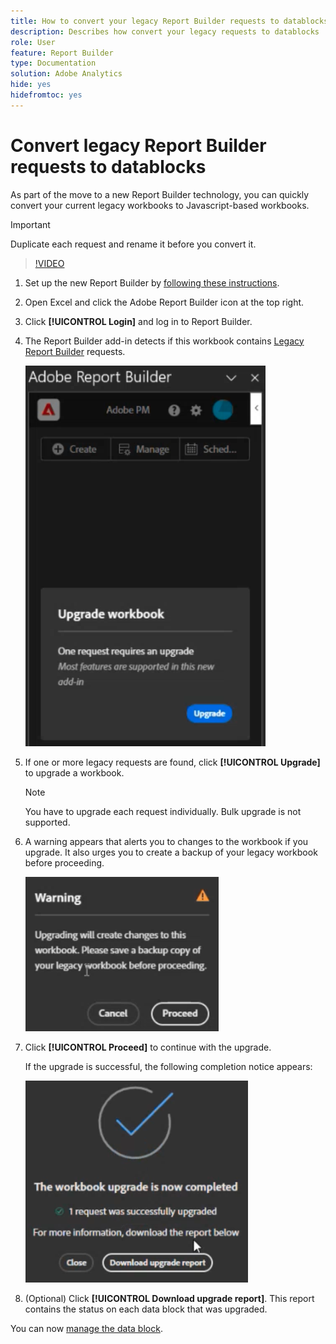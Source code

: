 ```yaml
---
title: How to convert your legacy Report Builder requests to datablocks
description: Describes how convert your legacy requests to datablocks
role: User
feature: Report Builder
type: Documentation
solution: Adobe Analytics
hide: yes
hidefromtoc: yes
---
```


# Convert legacy Report Builder requests to datablocks

As part of the move to a new Report Builder technology, you can quickly convert your current legacy workbooks to Javascript-based workbooks. 

>[!IMPORTANT]
>
>Duplicate each request and rename it before you convert it.

>[!VIDEO](https://video.tv.adobe.com/v/3434957/?quality=12&learn=on)

1. Set up the new Report Builder by [following these instructions](/help/analyze/report-builder/report-builder-setup.md).

1. Open Excel and click the Adobe Report Builder icon at the top right. 

1. Click **[!UICONTROL Login]** and log in to Report Builder.

1. The Report Builder add-in detects if this workbook contains [Legacy Report Builder](/help/analyze/legacy-report-builder/home.md) requests.

    ![upgrade workbook prompt](assets/upgrade_workbook.png)

1. If one or more legacy requests are found, click **[!UICONTROL Upgrade]** to upgrade a workbook. 

    >[!NOTE]
    >
    >You have to upgrade each request individually. Bulk upgrade is not supported.


1. A warning appears that alerts you to changes to the workbook if you upgrade. It also urges you to create a backup of your legacy workbook before proceeding.

    ![upgrade warning](assets/upgrade_warning.png)

1. Click **[!UICONTROL Proceed]** to continue with the upgrade.

    If the upgrade is successful, the following completion notice appears:

    ![upgrade complete](assets/upgrade_complete.png)

1. (Optional) Click **[!UICONTROL Download upgrade report]**. This report contains the status on each data block that was upgraded. 

You can now [manage the data block](/help/analyze/report-builder/manage-reportbuilder.md).